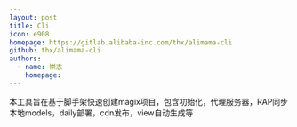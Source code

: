 ```yaml
---
layout: post
title: Cli
icon: e908
homepage: https://gitlab.alibaba-inc.com/thx/alimama-cli
github: thx/alimama-cli
authors:
  - name: 崇志
    homepage:
---
```


本工具旨在基于脚手架快速创建magix项目，包含初始化，代理服务器，RAP同步本地models，daily部署，cdn发布，view自动生成等

